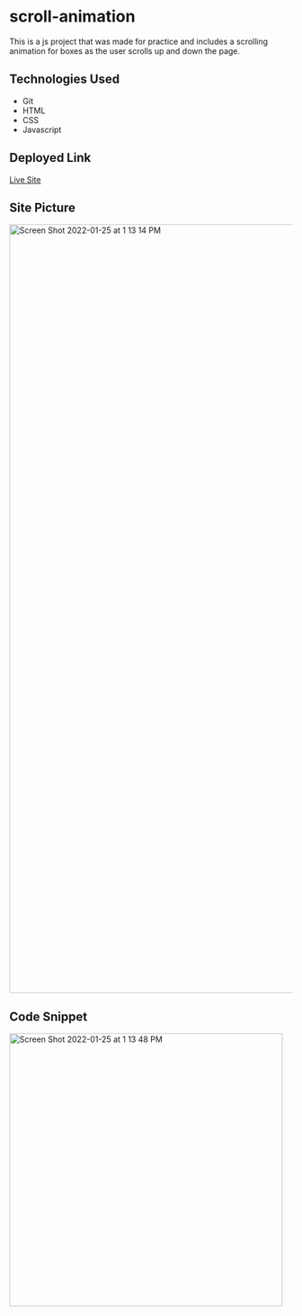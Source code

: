 # scroll-animation

This is a js project that was made for practice and includes a scrolling animation for boxes as the user scrolls up and down the page.

## Technologies Used 

* Git
* HTML
* CSS
* Javascript

## Deployed Link

[Live Site](https://gabrielcrosetti.github.io/scroll-animation/)

## Site Picture
<img width="1368" alt="Screen Shot 2022-01-25 at 1 13 14 PM" src="https://user-images.githubusercontent.com/89226867/151061169-d6fa8808-32f6-4620-9506-2167254761e7.png">

## Code Snippet

<img width="486" alt="Screen Shot 2022-01-25 at 1 13 48 PM" src="https://user-images.githubusercontent.com/89226867/151061192-ac68384b-42b4-495b-8cbb-d093716cc396.png">

